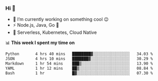 ### Hi 👋

<!--
**nodejh/nodejh** is a ✨ _special_ ✨ repository because its `README.md` (this file) appears on your GitHub profile.

Here are some ideas to get you started:

- 🔭 I’m currently working on ...
- 🌱 I’m currently learning ...
- 👯 I’m looking to collaborate on ...
- 🤔 I’m looking for help with ...
- 💬 Ask me about ...
- 📫 How to reach me: ...
- 😄 Pronouns: ...
- ⚡ Fun fact: ...
-->

- 🔭 I’m currently working on something cool :wink:
- ⚡ Node.js, Java, Go :thought_balloon:
- 🤖 Serverless, Kubernetes, Cloud Native

📊 **This week I spent my time on**

<!--START_SECTION:waka-->

```txt
Python       4 hrs 40 mins   ████████▓░░░░░░░░░░░░░░░░   34.03 %
JSON         4 hrs 10 mins   ███████▓░░░░░░░░░░░░░░░░░   30.29 %
Markdown     1 hr 54 mins    ███▒░░░░░░░░░░░░░░░░░░░░░   13.90 %
YAML         1 hr 12 mins    ██▒░░░░░░░░░░░░░░░░░░░░░░   08.84 %
Bash         1 hr            █▓░░░░░░░░░░░░░░░░░░░░░░░   07.30 %
```

<!--END_SECTION:waka-->


<!--
:traffic_light: **Visitors**

![visitors](https://visitor-badge.glitch.me/badge?page_id=nodejh.nodejh)
-->
